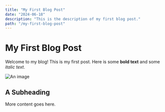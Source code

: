 ```yaml
---
title: "My First Blog Post"
date: "2024-06-18"
description: "This is the description of my first blog post."
path: "/my-first-blog-post"
---
```


# My First Blog Post

Welcome to my blog! This is my first post. Here is some **bold text** and some *italic text*.

![An image](./path-to-image.jpg)

## A Subheading

More content goes here.